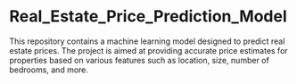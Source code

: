 # Real_Estate_Price_Prediction_Model
This repository contains a machine learning model designed to predict real estate prices. The project is aimed at providing accurate price estimates for properties based on various features such as location, size, number of bedrooms, and more.
